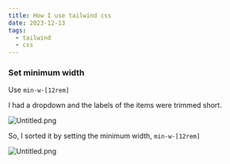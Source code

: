```yaml
---
title: How I use tailwind css
date: 2023-12-13
tags:
  - tailwind
  - css
---
```


### Set minimum width


Use `min-w-[12rem]`


I had a dropdown and the labels of the items were trimmed short.


![Untitled.png](https://prod-files-secure.s3.us-west-2.amazonaws.com/875308e8-8000-4329-b1aa-ffd95b33ba6e/410f265c-aa5c-453a-8d04-87ca0b81b68f/Untitled.png?X-Amz-Algorithm=AWS4-HMAC-SHA256&X-Amz-Content-Sha256=UNSIGNED-PAYLOAD&X-Amz-Credential=AKIAT73L2G45HZZMZUHI%2F20240122%2Fus-west-2%2Fs3%2Faws4_request&X-Amz-Date=20240122T012905Z&X-Amz-Expires=3600&X-Amz-Signature=2ec3606a81d2df612e43807e55ec90354bd37da91769f5b6478589a8c85d13ea&X-Amz-SignedHeaders=host&x-id=GetObject)


So, I sorted it by setting the minimum width, `min-w-[12rem]`


![Untitled.png](https://prod-files-secure.s3.us-west-2.amazonaws.com/875308e8-8000-4329-b1aa-ffd95b33ba6e/b0ea9ddb-852c-40b4-9297-d5bdd3a39663/Untitled.png?X-Amz-Algorithm=AWS4-HMAC-SHA256&X-Amz-Content-Sha256=UNSIGNED-PAYLOAD&X-Amz-Credential=AKIAT73L2G45HZZMZUHI%2F20240122%2Fus-west-2%2Fs3%2Faws4_request&X-Amz-Date=20240122T012905Z&X-Amz-Expires=3600&X-Amz-Signature=d1baf473a95b7555e4bf6f333e98f8d23c852e4842463e72641747ffafac754a&X-Amz-SignedHeaders=host&x-id=GetObject)


